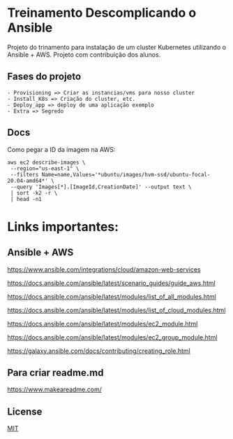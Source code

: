 # Treinamento Descomplicando o Ansible

Projeto do trinamento para instalação de um cluster Kubernetes utilizando o Ansible + AWS.
Projeto com contribuição dos alunos.

## Fases do projeto
```
- Provisioning => Criar as instancias/vms para nosso cluster
- Install_K8s => Criação do cluster, etc.
- Deploy_app => deploy de uma aplicação exemplo
- Extra => Segredo
```

## Docs

Como pegar a ID da imagem na AWS:

```
aws ec2 describe-images \
 --region="us-east-1" \
 --filters Name=name,Values='*ubuntu/images/hvm-ssd/ubuntu-focal-20.04-amd64*' \
 --query 'Images[*].[ImageId,CreationDate]' --output text \
 | sort -k2 -r \
 | head -n1
```

# Links importantes:

## Ansible + AWS

https://www.ansible.com/integrations/cloud/amazon-web-services

https://docs.ansible.com/ansible/latest/scenario_guides/guide_aws.html

https://docs.ansible.com/ansible/latest/modules/list_of_all_modules.html

https://docs.ansible.com/ansible/latest/modules/list_of_cloud_modules.html

https://docs.ansible.com/ansible/latest/modules/ec2_module.html

https://docs.ansible.com/ansible/latest/modules/ec2_group_module.html

https://galaxy.ansible.com/docs/contributing/creating_role.html



## Para criar readme.md

https://www.makeareadme.com/



## License
[MIT](https://choosealicense.com/licenses/mit/)